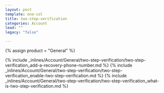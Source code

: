 ```yaml
---
layout: post
template: one-col
title: two-step-verification
categories: Account
lead: ""
legacy: "false"

---
```

{% assign product = "General" %}

{% include _inlines/Account/General/two-step-verification/two-step-verification_add-a-recovery-phone-number.md %}
{% include _inlines/Account/General/two-step-verification/two-step-verification_enable-two-step-verification.md %}
{% include _inlines/Account/General/two-step-verification/two-step-verification_what-is-two-step-verification.md %}
